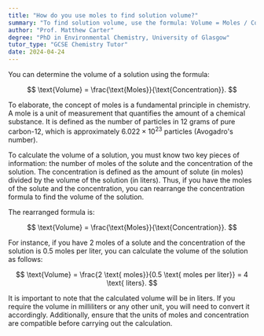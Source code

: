 ```yaml
---
title: "How do you use moles to find solution volume?"
summary: "To find solution volume, use the formula: Volume = Moles / Concentration, where moles are the quantity of substance and concentration is the amount of solute per volume of solution."
author: "Prof. Matthew Carter"
degree: "PhD in Environmental Chemistry, University of Glasgow"
tutor_type: "GCSE Chemistry Tutor"
date: 2024-04-24
---
```


You can determine the volume of a solution using the formula:

$$
\text{Volume} = \frac{\text{Moles}}{\text{Concentration}}.
$$

To elaborate, the concept of moles is a fundamental principle in chemistry. A mole is a unit of measurement that quantifies the amount of a chemical substance. It is defined as the number of particles in $12$ grams of pure carbon-12, which is approximately $6.022 \times 10^{23}$ particles (Avogadro's number).

To calculate the volume of a solution, you must know two key pieces of information: the number of moles of the solute and the concentration of the solution. The concentration is defined as the amount of solute (in moles) divided by the volume of the solution (in liters). Thus, if you have the moles of the solute and the concentration, you can rearrange the concentration formula to find the volume of the solution.

The rearranged formula is:

$$
\text{Volume} = \frac{\text{Moles}}{\text{Concentration}}.
$$

For instance, if you have $2$ moles of a solute and the concentration of the solution is $0.5$ moles per liter, you can calculate the volume of the solution as follows:

$$
\text{Volume} = \frac{2 \text{ moles}}{0.5 \text{ moles per liter}} = 4 \text{ liters}.
$$

It is important to note that the calculated volume will be in liters. If you require the volume in milliliters or any other unit, you will need to convert it accordingly. Additionally, ensure that the units of moles and concentration are compatible before carrying out the calculation.
    